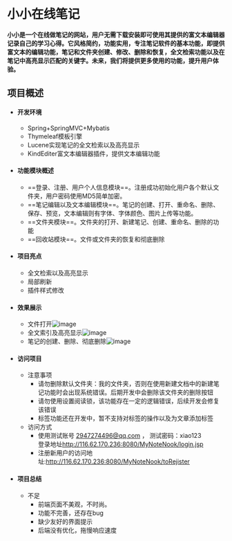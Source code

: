 # 小小在线笔记
**小小是一个在线做笔记的网站，用户无需下载安装即可使用其提供的富文本编辑器记录自己的学习心得。它风格简约，功能实用，专注笔记软件的基本功能，即提供富文本的编辑功能，笔记和文件夹创建、修改、删除和恢复，全文检索功能以及在笔记中高亮显示匹配的关键字。未来，我们将提供更多使用的功能，提升用户体验。**

## 项目概述
+ #### 开发环境
    + Spring+SpringMVC+Mybatis
    + Thymeleaf模板引擎
    + Lucene实现笔记的全文检索以及高亮显示
    + KindEditer富文本编辑器插件，提供文本编辑功能
+ #### 功能模块概述 
    + ==登录、注册、用户个人信息模块==。注册成功初始化用户各个默认文件夹，用户密码使用MD5简单加密。
    + ==笔记编辑以及文本编辑模块==。笔记的创建、打开、重命名、删除、保存、预览，文本编辑则有字体、字体颜色、图片上传等功能。
    + ==文件夹模块==。文件夹的打开、新建笔记、创建、重命名、删除的功能
    + ==回收站模块==。文件或文件夹的恢复和彻底删除
+ #### 项目亮点
    + 全文检索以及高亮显示
    + 局部刷新
    + 插件样式修改
+ #### 效果展示
    + 文件打开![image](http://116.62.170.236:8080/showgif/%E6%96%87%E4%BB%B6%E6%89%93%E5%BC%80.gif)
    + 全文索引及高亮显示![image](http://116.62.170.236:8080/showgif/全文检索以及高亮显示.gif)
    + 笔记的创建、删除、彻底删除![image](http://116.62.170.236:8080/showgif/笔记的创建与删除和彻底删除.gif)
+ #### 访问项目
    + 注意事项
        + 请勿删除默认文件夹：我的文件夹，否则在使用新建文档中的新建笔记功能时会出现系统错误。后期开发中会删除该文件夹的删除按钮
        + 请勿使用设置阅读锁，该功能存在一定的逻辑错误，后续开发会修复该错误
        + 标签功能还在开发中，暂不支持对标签的操作以及为文章添加标签
    + 访问方式
        + 使用测试账号 2947274496@qq.com ，  测试密码：xiao123<br> 登录地址<http://116.62.170.236:8080/MyNoteNook/login.jsp>
        + 注册新用户的访问地址:<http://116.62.170.236:8080/MyNoteNook/toRejister>
+ #### 项目总结
    + 不足
        + 前端页面不美观，不时尚。
        + 功能不完善，还存在bug
        + 缺少友好的界面提示
        + 后端没有优化，拖慢响应速度
